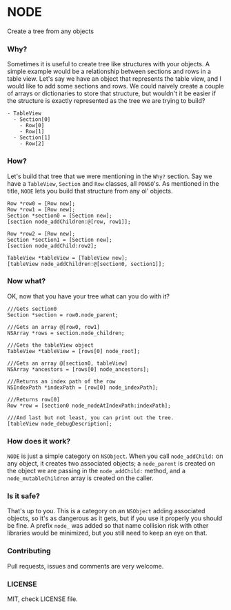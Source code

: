 # NODE
Create a tree from any objects

### Why? 
Sometimes it is useful to create tree like structures with your 
objects.
A simple example would be a relationship between sections and rows in a table
view. Let's say we have an object that represents the table view, 
and I would like to add some sections and rows. 
We could naively create 
a couple of arrays or dictionaries to store that structure, but wouldn't it be easier
if the structure is exactly represented as the tree we are trying to build? 

```
- TableView
  - Section[0] 
    - Row[0]
    - Row[1]
  - Section[1]
    - Row[2]
```

### How? 
Let's build that tree that we were mentioning in the `Why?` section. 
Say we have a `TableView`, `Section` and `Row` classes, all `PONSO`'s.
As mentioned in the title, `NODE` lets you build that structure from any ol' objects.
```
Row *row0 = [Row new]; 
Row *row1 = [Row new]; 
Section *section0 = [Section new]; 
[section node_addChildren:@[row, row1]];

Row *row2 = [Row new];
Section *section1 = [Section new]; 
[section node_addChild:row2];

TableView *tableView = [TableView new];
[tableView node_addChildren:@[section0, section1]];
```

### Now what? 
OK, now that you have your tree what can you do with it? 
```
///Gets section0
Section *section = row0.node_parent;

///Gets an array @[row0, row1] 
NSArray *rows = section.node_children; 

///Gets the tableView object
TableView *tableView = [rows[0] node_root];

///Gets an array @[section0, tableView]
NSArray *ancestors = [rows[0] node_ancestors];

///Returns an index path of the row 
NSIndexPath *indexPath = [row[0] node_indexPath];

///Returns row[0]
Row *row = [section0 node_nodeAtIndexPath:indexPath];

///And last but not least, you can print out the tree. 
[tableView node_debugDescription];
```

### How does it work?
`NODE` is just a simple category on `NSObject`. 
When you call `node_addChild:` on any object, it creates two associated objects;
a `node_parent` is created on the object we are passing in the `node_addChild:` method, and 
a `node_mutableChildren` array is created on the caller. 

### Is it safe? 
That's up to you. This is a category on an `NSObject` adding associated objects, so it's 
as dangerous as it gets, but if you use it properly you should be fine. A prefix `node_` 
was added so that name collision risk with other libraries would be minimized, but you still
need to keep an eye on that. 

### Contributing
Pull requests, issues and comments are very welcome. 

### LICENSE
MIT, check LICENSE file. 
